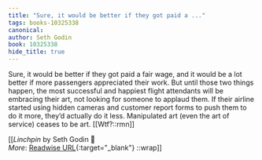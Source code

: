 ```yaml
---
title: "Sure, it would be better if they got paid a ..."
tags: books-10325338
canonical: 
author: Seth Godin
book: 10325338
hide_title: true
---
```


Sure, it would be better if they got paid a fair wage, and it would be a lot better if more passengers appreciated their work. But until those two things happen, the most successful and happiest flight attendants will be embracing their art, not looking for someone to applaud them. If their airline started using hidden cameras and customer report forms to push them to do it more, they’d actually do it less. Manipulated art (even the art of service) ceases to be art.
[[Wtf?::rmn]]


[[<cite>_Linchpin_</cite> by Seth Godin 📕<br>
_More_: [Readwise URL](https://readwise.io/open/210672371){:target="_blank"}
::wrap]]